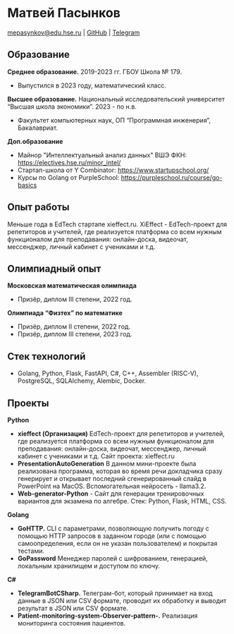 # Матвей Пасынков

mepasynkov@edu.hse.ru | [GitHub](https://github.com/matveipasynkov) | [Telegram](https://t.me/matveipasynkov)

## Образование

**Среднее образование.** 2019-2023 гг.
ГБОУ Школа № 179.

- Выпустился в 2023 году, математический класс.

**Высшее образование.**
Национальный исследовательский университет “Высшая школа экономики”. 2023 - по н.в.

- Факультет компьютерных наук, ОП “Программная инженерия”, Бакалавриат.

**Доп.образование**
- Майнор "Интеллектуальный анализ данных" ВШЭ ФКН: https://electives.hse.ru/minor_intel/
- Стартап-школа от Y Combinator: https://www.startupschool.org/
- Курсы по Golang от PurpleSchool: https://purpleschool.ru/course/go-basics

## Опыт работы
Меньше года в EdTech стартапе xieffect.ru. XiEffect - EdTech-проект для репетиторов и учителей, где реализуется платформа со всем нужным функционалом для преподавания: онлайн-доска, видеочат, мессенджер, личный кабинет с учениками и т.д.

## Олимпиадный опыт

**Московская математическая олимпиада**

- Призёр, диплом III степени, 2022 год.

**Олимпиада “Физтех” по математике**

- Призёр, диплом II степени, 2022 год.
- Призёр, диплом III степени, 2023 год.

## Стек технологий

- Golang, Python, Flask, FastAPI, C#, C++, Assembler (RISC-V), PostgreSQL, SQLAlchemy, Alembic, Docker.

## Проекты

**Python**

- **xieffect (Организация)** EdTech-проект для репетиторов и учителей, где реализуется платформа со всем нужным функционалом для преподавания: онлайн-доска, видеочат, мессенджер, личный кабинет с учениками и т.д. Сайт проекта: xieffect.ru
- **PresentationAutoGeneration** В данном мини-проекте была реализована программа, которая во время речи докладчика сразу генерирует и открывает последний сгенерированный слайд в PowerPoint на MacOS. Вспомогательная нейросеть - llama3.2.
- **Web-generator-Python** - Сайт для генерации тренировочных вариантов для экзамена по алгебре. Стек: Python,
    Flask, HTML, CSS.

**Golang**

- **GoHTTP.** CLI с параметрами, позволяющую получить погоду с помощью HTTP запросов в заданном городе
    (или с помощью самоопределения, если он не указан пользователем) и покрытая тестами.
- **GoPassword** Менеджер паролей с шифрованием, генерацией, локальным хранилищем и доступом по ключу.

**С#**

- **TelegramBotCSharp.** Телеграм-бот, который принимает на вход данные в JSON или CSV формате, проводит их
    обработку и выводит результат в JSON или CSV формате.
- **Patient-monitoring-system-Observer-pattern-.** Реализация мониторинга состояния пациентов.


